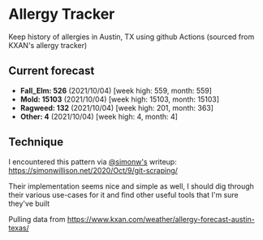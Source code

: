 # Allergy Tracker

Keep history of allergies in Austin, TX using github Actions (sourced from KXAN's allergy tracker)

## Current forecast
<!-- INJECT FORECAST -->
- **Fall_Elm: 526** (2021/10/04)  [week high: 559, month: 559]
- **Mold: 15103** (2021/10/04)  [week high: 15103, month: 15103]
- **Ragweed: 132** (2021/10/04)  [week high: 201, month: 363]
- **Other: 4** (2021/10/04)  [week high: 4, month: 4]
<!-- END INJECT FORECAST -->

## Technique

I encountered this pattern via [@simonw's](https://github.com/simonw) writeup: https://simonwillison.net/2020/Oct/9/git-scraping/

Their implementation seems nice and simple as well, I should dig through their various use-cases for it and find other useful tools that I'm sure they've built

Pulling data from https://www.kxan.com/weather/allergy-forecast-austin-texas/
